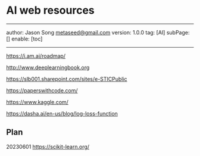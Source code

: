 # AI web resources
---
author: Jason Song <metaseed@gmail.com>
version: 1.0.0
tag: [AI]
subPage: []
enable: [toc]

---
https://i.am.ai/roadmap/

http://www.deeplearningbook.org

https://slb001.sharepoint.com/sites/e-STICPublic

https://paperswithcode.com/

https://www.kaggle.com/

https://dasha.ai/en-us/blog/log-loss-function

## Plan

20230601
https://scikit-learn.org/